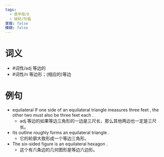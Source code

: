 ```yaml
---
tags:
  - 首字母/E
  - 级别/托福
掌握: false
模糊: false
---
```

# 词义
- #词性/adj  等边的
- #词性/n  等边形；(相应的)等边
# 例句
- equilateral If one side of an equilateral triangle measures three feet , the other two must also be three feet each .
	- adj.等边的如果等边三角形的一边是三尺长，那么其他两边也一定是三尺长。
- Its outline roughly forms an equilateral triangle .
	- 它的轮廓大致形成一个等边三角形。
- The six-sided figure is an equilateral hexagon .
	- 这个有六条边的几何图形是等边六边形。
